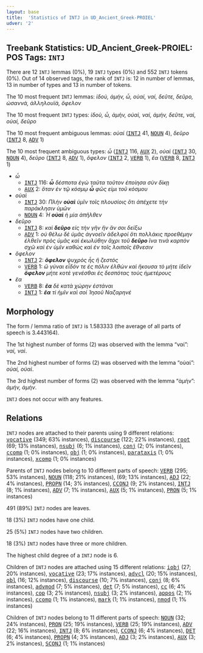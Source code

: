 ```yaml
---
layout: base
title:  'Statistics of INTJ in UD_Ancient_Greek-PROIEL'
udver: '2'
---
```


## Treebank Statistics: UD_Ancient_Greek-PROIEL: POS Tags: `INTJ`

There are 12 `INTJ` lemmas (0%), 19 `INTJ` types (0%) and 552 `INTJ` tokens (0%).
Out of 14 observed tags, the rank of `INTJ` is: 12 in number of lemmas, 13 in number of types and 13 in number of tokens.

The 10 most frequent `INTJ` lemmas: <em>ἰδοὺ, ἀμήν, ὦ, οὐαί, ναί, δεῦτε, δεῦρο, ὡσαννά, ἁλληλουϊά, ὄφελον</em>

The 10 most frequent `INTJ` types:  <em>ἰδοὺ, ὦ, ἀμὴν, οὐαὶ, ναί, ἀμήν, δεῦτε, ναὶ, οὐαί, δεῦρο</em>

The 10 most frequent ambiguous lemmas: <em>οὐαί</em> (<tt><a href="grc_proiel-pos-INTJ.html">INTJ</a></tt> 41, <tt><a href="grc_proiel-pos-NOUN.html">NOUN</a></tt> 4), <em>δεῦρο</em> (<tt><a href="grc_proiel-pos-INTJ.html">INTJ</a></tt> 8, <tt><a href="grc_proiel-pos-ADV.html">ADV</a></tt> 1)

The 10 most frequent ambiguous types:  <em>ὦ</em> (<tt><a href="grc_proiel-pos-INTJ.html">INTJ</a></tt> 116, <tt><a href="grc_proiel-pos-AUX.html">AUX</a></tt> 2), <em>οὐαὶ</em> (<tt><a href="grc_proiel-pos-INTJ.html">INTJ</a></tt> 30, <tt><a href="grc_proiel-pos-NOUN.html">NOUN</a></tt> 4), <em>δεῦρο</em> (<tt><a href="grc_proiel-pos-INTJ.html">INTJ</a></tt> 8, <tt><a href="grc_proiel-pos-ADV.html">ADV</a></tt> 1), <em>ὄφελον</em> (<tt><a href="grc_proiel-pos-INTJ.html">INTJ</a></tt> 2, <tt><a href="grc_proiel-pos-VERB.html">VERB</a></tt> 1), <em>ἔα</em> (<tt><a href="grc_proiel-pos-VERB.html">VERB</a></tt> 8, <tt><a href="grc_proiel-pos-INTJ.html">INTJ</a></tt> 1)


* <em>ὦ</em>
  * <tt><a href="grc_proiel-pos-INTJ.html">INTJ</a></tt> 116: <em><b>ὦ</b> δέσποτα ἐγὼ ταῦτα τοῦτον ἐποίησα σὺν δίκῃ</em>
  * <tt><a href="grc_proiel-pos-AUX.html">AUX</a></tt> 2: <em>ὅταν ἐν τῷ κόσμῳ <b>ὦ</b> φῶς εἰμι τοῦ κόσμου</em>
* <em>οὐαὶ</em>
  * <tt><a href="grc_proiel-pos-INTJ.html">INTJ</a></tt> 30: <em>Πλὴν <b>οὐαὶ</b> ὑμῖν τοῖς πλουσίοις ὅτι ἀπέχετε τὴν παράκλησιν ὑμῶν</em>
  * <tt><a href="grc_proiel-pos-NOUN.html">NOUN</a></tt> 4: <em>Ἡ <b>οὐαὶ</b> ἡ μία ἀπῆλθεν</em>
* <em>δεῦρο</em>
  * <tt><a href="grc_proiel-pos-INTJ.html">INTJ</a></tt> 8: <em>καὶ <b>δεῦρο</b> εἰς τὴν γῆν ἣν ἄν σοι δείξω</em>
  * <tt><a href="grc_proiel-pos-ADV.html">ADV</a></tt> 1: <em>οὐ θέλω δὲ ὑμᾶς ἀγνοεῖν ἀδελφοί ὅτι πολλάκις προεθέμην ἐλθεῖν πρὸς ὑμᾶς καὶ ἐκωλύθην ἄχρι τοῦ <b>δεῦρο</b> ἵνα τινὰ καρπὸν σχῶ καὶ ἐν ὑμῖν καθὼς καὶ ἐν τοῖς λοιποῖς ἔθνεσιν</em>
* <em>ὄφελον</em>
  * <tt><a href="grc_proiel-pos-INTJ.html">INTJ</a></tt> 2: <em><b>ὄφελον</b> ψυχρὸς ἦς ἢ ζεστός</em>
  * <tt><a href="grc_proiel-pos-VERB.html">VERB</a></tt> 1: <em>ὤ γύναι εἶδόν τε ἐς πόλιν ἐλθὼν καὶ ἤκουσα τὸ μήτε ἰδεῖν <b>ὄφελον</b> μήτε κοτὲ γενέσθαι ἐς δεσπότας τοὺς ἡμετέρους</em>
* <em>ἔα</em>
  * <tt><a href="grc_proiel-pos-VERB.html">VERB</a></tt> 8: <em><b>ἔα</b> δὲ κατὰ χώρην ἑστάναι</em>
  * <tt><a href="grc_proiel-pos-INTJ.html">INTJ</a></tt> 1: <em><b>ἔα</b> τί ἡμῖν καὶ σοί Ἰησοῦ Ναζαρηνέ</em>

## Morphology

The form / lemma ratio of `INTJ` is 1.583333 (the average of all parts of speech is 3.443164).

The 1st highest number of forms (2) was observed with the lemma “ναί”: <em>ναί, ναὶ</em>.

The 2nd highest number of forms (2) was observed with the lemma “οὐαί”: <em>οὐαί, οὐαὶ</em>.

The 3rd highest number of forms (2) was observed with the lemma “ἀμήν”: <em>ἀμήν, ἀμὴν</em>.

`INTJ` does not occur with any features.


## Relations

`INTJ` nodes are attached to their parents using 9 different relations: <tt><a href="grc_proiel-dep-vocative.html">vocative</a></tt> (349; 63% instances), <tt><a href="grc_proiel-dep-discourse.html">discourse</a></tt> (122; 22% instances), <tt><a href="grc_proiel-dep-root.html">root</a></tt> (69; 13% instances), <tt><a href="grc_proiel-dep-nsubj.html">nsubj</a></tt> (6; 1% instances), <tt><a href="grc_proiel-dep-conj.html">conj</a></tt> (2; 0% instances), <tt><a href="grc_proiel-dep-ccomp.html">ccomp</a></tt> (1; 0% instances), <tt><a href="grc_proiel-dep-obj.html">obj</a></tt> (1; 0% instances), <tt><a href="grc_proiel-dep-parataxis.html">parataxis</a></tt> (1; 0% instances), <tt><a href="grc_proiel-dep-xcomp.html">xcomp</a></tt> (1; 0% instances)

Parents of `INTJ` nodes belong to 10 different parts of speech: <tt><a href="grc_proiel-pos-VERB.html">VERB</a></tt> (295; 53% instances), <tt><a href="grc_proiel-pos-NOUN.html">NOUN</a></tt> (118; 21% instances),  (69; 13% instances), <tt><a href="grc_proiel-pos-ADJ.html">ADJ</a></tt> (22; 4% instances), <tt><a href="grc_proiel-pos-PROPN.html">PROPN</a></tt> (14; 3% instances), <tt><a href="grc_proiel-pos-CCONJ.html">CCONJ</a></tt> (9; 2% instances), <tt><a href="grc_proiel-pos-INTJ.html">INTJ</a></tt> (8; 1% instances), <tt><a href="grc_proiel-pos-ADV.html">ADV</a></tt> (7; 1% instances), <tt><a href="grc_proiel-pos-AUX.html">AUX</a></tt> (5; 1% instances), <tt><a href="grc_proiel-pos-PRON.html">PRON</a></tt> (5; 1% instances)

491 (89%) `INTJ` nodes are leaves.

18 (3%) `INTJ` nodes have one child.

25 (5%) `INTJ` nodes have two children.

18 (3%) `INTJ` nodes have three or more children.

The highest child degree of a `INTJ` node is 6.

Children of `INTJ` nodes are attached using 15 different relations: <tt><a href="grc_proiel-dep-iobj.html">iobj</a></tt> (27; 20% instances), <tt><a href="grc_proiel-dep-vocative.html">vocative</a></tt> (23; 17% instances), <tt><a href="grc_proiel-dep-advcl.html">advcl</a></tt> (20; 15% instances), <tt><a href="grc_proiel-dep-obl.html">obl</a></tt> (16; 12% instances), <tt><a href="grc_proiel-dep-discourse.html">discourse</a></tt> (10; 7% instances), <tt><a href="grc_proiel-dep-conj.html">conj</a></tt> (8; 6% instances), <tt><a href="grc_proiel-dep-advmod.html">advmod</a></tt> (7; 5% instances), <tt><a href="grc_proiel-dep-det.html">det</a></tt> (7; 5% instances), <tt><a href="grc_proiel-dep-cc.html">cc</a></tt> (6; 4% instances), <tt><a href="grc_proiel-dep-cop.html">cop</a></tt> (3; 2% instances), <tt><a href="grc_proiel-dep-nsubj.html">nsubj</a></tt> (3; 2% instances), <tt><a href="grc_proiel-dep-appos.html">appos</a></tt> (2; 1% instances), <tt><a href="grc_proiel-dep-ccomp.html">ccomp</a></tt> (1; 1% instances), <tt><a href="grc_proiel-dep-mark.html">mark</a></tt> (1; 1% instances), <tt><a href="grc_proiel-dep-nmod.html">nmod</a></tt> (1; 1% instances)

Children of `INTJ` nodes belong to 11 different parts of speech: <tt><a href="grc_proiel-pos-NOUN.html">NOUN</a></tt> (32; 24% instances), <tt><a href="grc_proiel-pos-PRON.html">PRON</a></tt> (25; 19% instances), <tt><a href="grc_proiel-pos-VERB.html">VERB</a></tt> (25; 19% instances), <tt><a href="grc_proiel-pos-ADV.html">ADV</a></tt> (22; 16% instances), <tt><a href="grc_proiel-pos-INTJ.html">INTJ</a></tt> (8; 6% instances), <tt><a href="grc_proiel-pos-CCONJ.html">CCONJ</a></tt> (6; 4% instances), <tt><a href="grc_proiel-pos-DET.html">DET</a></tt> (6; 4% instances), <tt><a href="grc_proiel-pos-PROPN.html">PROPN</a></tt> (4; 3% instances), <tt><a href="grc_proiel-pos-ADJ.html">ADJ</a></tt> (3; 2% instances), <tt><a href="grc_proiel-pos-AUX.html">AUX</a></tt> (3; 2% instances), <tt><a href="grc_proiel-pos-SCONJ.html">SCONJ</a></tt> (1; 1% instances)

